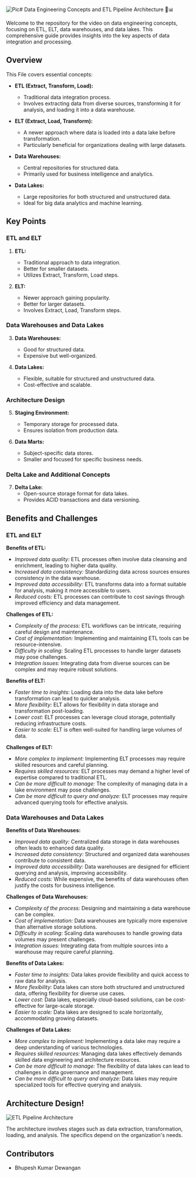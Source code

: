 ![Pic](https://github.com/BhupeshDewangan/ETL_Pipeline/assets/84950520/14c20ecb-66f7-40da-ab1e-2f6a0aa0bedb)# Data Engineering Concepts and ETL Pipeline Architecture 🚀📊

Welcome to the repository for the video on data engineering concepts, focusing on ETL, ELT, data warehouses, and data lakes. This comprehensive guide provides insights into the key aspects of data integration and processing.

## Overview

This File covers essential concepts:

- **ETL (Extract, Transform, Load):**
  - Traditional data integration process.
  - Involves extracting data from diverse sources, transforming it for analysis, and loading it into a data warehouse.

- **ELT (Extract, Load, Transform):**
  - A newer approach where data is loaded into a data lake before transformation.
  - Particularly beneficial for organizations dealing with large datasets.

- **Data Warehouses:**
  - Central repositories for structured data.
  - Primarily used for business intelligence and analytics.

- **Data Lakes:**
  - Large repositories for both structured and unstructured data.
  - Ideal for big data analytics and machine learning.

## Key Points

### ETL and ELT

1. **ETL:**
   - Traditional approach to data integration.
   - Better for smaller datasets.
   - Utilizes Extract, Transform, Load steps.

2. **ELT:**
   - Newer approach gaining popularity.
   - Better for larger datasets.
   - Involves Extract, Load, Transform steps.

### Data Warehouses and Data Lakes

3. **Data Warehouses:**
   - Good for structured data.
   - Expensive but well-organized.

4. **Data Lakes:**
   - Flexible, suitable for structured and unstructured data.
   - Cost-effective and scalable.

### Architecture Design

5. **Staging Environment:**
   - Temporary storage for processed data.
   - Ensures isolation from production data.

6. **Data Marts:**
   - Subject-specific data stores.
   - Smaller and focused for specific business needs.

### Delta Lake and Additional Concepts

7. **Delta Lake:**
   - Open-source storage format for data lakes.
   - Provides ACID transactions and data versioning.


## Benefits and Challenges

### ETL and ELT

**Benefits of ETL:**
- *Improved data quality:* ETL processes often involve data cleansing and enrichment, leading to higher data quality.
- *Increased data consistency:* Standardizing data across sources ensures consistency in the data warehouse.
- *Improved data accessibility:* ETL transforms data into a format suitable for analysis, making it more accessible to users.
- *Reduced costs:* ETL processes can contribute to cost savings through improved efficiency and data management.

**Challenges of ETL:**
- *Complexity of the process:* ETL workflows can be intricate, requiring careful design and maintenance.
- *Cost of implementation:* Implementing and maintaining ETL tools can be resource-intensive.
- *Difficulty in scaling:* Scaling ETL processes to handle larger datasets may pose challenges.
- *Integration issues:* Integrating data from diverse sources can be complex and may require robust solutions.

**Benefits of ELT:**
- *Faster time to insights:* Loading data into the data lake before transformation can lead to quicker analysis.
- *More flexibility:* ELT allows for flexibility in data storage and transformation post-loading.
- *Lower cost:* ELT processes can leverage cloud storage, potentially reducing infrastructure costs.
- *Easier to scale:* ELT is often well-suited for handling large volumes of data.

**Challenges of ELT:**
- *More complex to implement:* Implementing ELT processes may require skilled resources and careful planning.
- *Requires skilled resources:* ELT processes may demand a higher level of expertise compared to traditional ETL.
- *Can be more difficult to manage:* The complexity of managing data in a lake environment may pose challenges.
- *Can be more difficult to query and analyze:* ELT processes may require advanced querying tools for effective analysis.

### Data Warehouses and Data Lakes

**Benefits of Data Warehouses:**
- *Improved data quality:* Centralized data storage in data warehouses often leads to enhanced data quality.
- *Increased data consistency:* Structured and organized data warehouses contribute to consistent data.
- *Improved data accessibility:* Data warehouses are designed for efficient querying and analysis, improving accessibility.
- *Reduced costs:* While expensive, the benefits of data warehouses often justify the costs for business intelligence.

**Challenges of Data Warehouses:**
- *Complexity of the process:* Designing and maintaining a data warehouse can be complex.
- *Cost of implementation:* Data warehouses are typically more expensive than alternative storage solutions.
- *Difficulty in scaling:* Scaling data warehouses to handle growing data volumes may present challenges.
- *Integration issues:* Integrating data from multiple sources into a warehouse may require careful planning.

**Benefits of Data Lakes:**
- *Faster time to insights:* Data lakes provide flexibility and quick access to raw data for analysis.
- *More flexibility:* Data lakes can store both structured and unstructured data, offering flexibility for diverse use cases.
- *Lower cost:* Data lakes, especially cloud-based solutions, can be cost-effective for large-scale storage.
- *Easier to scale:* Data lakes are designed to scale horizontally, accommodating growing datasets.

**Challenges of Data Lakes:**
- *More complex to implement:* Implementing a data lake may require a deep understanding of various technologies.
- *Requires skilled resources:* Managing data lakes effectively demands skilled data engineering and architecture resources.
- *Can be more difficult to manage:* The flexibility of data lakes can lead to challenges in data governance and management.
- *Can be more difficult to query and analyze:* Data lakes may require specialized tools for effective querying and analysis.

## Architecture Design!

![ETL Pipeline Architecture](https://github.com/BhupeshDewangan/ETL_Pipeline/assets/84950520/b0c92edb-731a-45ab-b995-0a86496fa6ef)

The architecture involves stages such as data extraction, transformation, loading, and analysis. The specifics depend on the organization's needs.

## Contributors

- Bhupesh Kumar Dewangan
